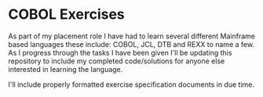 # COBOL Exercises
As part of my placement role I have had to learn several different Mainframe based languages these include: COBOL, JCL, DTB and REXX to name a few. As I progress through the tasks I have been given I'll be updating this repository to include my completed code/solutions for anyone else interested in learning the language.

I'll include properly formatted exercise specification documents in due time. 
